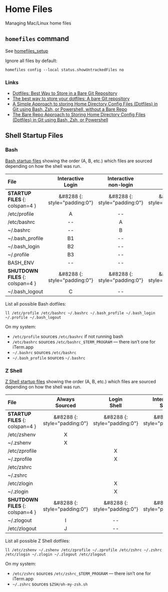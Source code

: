 # Home Files

Managing Mac/Linux home files

## `homefiles` command

See [homefiles_setup](https://github.com/jcouball/homefiles_setup)

Ignore all files by default:

`homefiles config --local status.showUntrackedFiles no`

### Links

* [Dotfiles: Best Way to Store in a Bare Git Repository](https://www.atlassian.com/git/tutorials/dotfiles)
* [The best way to store your dotfiles: A bare Git repository](https://www.ackama.com/what-we-think/the-best-way-to-store-your-dotfiles-a-bare-git-repository-explained/)
* [A Simple Approach to storing Home Directory Config Files (Dotfiles) in Git using Bash, Zsh, or Powershell, without a Bare Repo](https://dev.to/bowmanjd/store-home-directory-config-files-dotfiles-in-git-using-bash-zsh-or-powershell-a-simple-approach-without-a-bare-repo-2if7)
* [The Bare Repo Approach to Storing Home Directory Config Files (Dotfiles) in Git using Bash, Zsh, or Powershell](https://dev.to/bowmanjd/store-home-directory-config-files-dotfiles-in-git-using-bash-zsh-or-powershell-the-bare-repo-approach-35l3)

## Shell Startup Files

### Bash

[Bash startup files](https://www.gnu.org/software/bash/manual/html_node/Bash-Startup-Files.html)
showing the order (A, B, etc.) which files are sourced depending on how the shell was run.

| File | Interactive<br/>Login | Interactive<br/>non-login | Script |
| :------------- | :---: | :---: | :---: |
| **STARTUP FILES** {: colspan=4 } | &#8288 {: style="padding:0"} | &#8288 {: style="padding:0"} | &#8288 {: style="padding:0"} |
| /etc/profile    | A     | --    | --    |
| /etc/bashrc     | --    | A     | --    |
| ~/.bashrc       | --    | B     | --    |
| ~/.bash_profile | B1    | --    | --    |
| ~/.bash_login   | B2    | --    | --    |
| ~/.profile      | B3    | --    | --    |
| BASH_ENV        | --    | --    | A     |
| **SHUTDOWN FILES** {: colspan=4 } | &#8288 {: style="padding:0"} | &#8288 {: style="padding:0"} | &#8288 {: style="padding:0"} |
| ~/.bash_logout  | C     | --    | --    |

List all possible Bash dotfiles:

```shell
ll /etc/profile /etc/bashrc ~/.bashrc ~/.bash_profile ~/.bash_login ~/.profile ~/.bash_logout
```

On my system:

* `/etc/profile` sources `/etc/bashrc` if not running bash
* `/etc/bashrc` sources `/etc/bashrc_$TERM_PROGRAM` — there isn’t one for iTerm.app
* `~/.bashrc` sources `/etc/bashrc`
* `~/.bash_profile` sources `~/.bashrc`

### Z Shell

[Z Shell startup files](http://zsh.sourceforge.net/Intro/intro_3.html)
showing the order (A, B, etc.) which files are sourced depending on how the shell was run.

| File | Always<br/>Sourced | Login<br/>Shell | Interactive<br/>Shell |
| :----------- | :---: | :---: | :---: |
| **STARTUP FILES** {: colspan=4 } | &#8288 {: style="padding:0"} | &#8288 {: style="padding:0"} | &#8288 {: style="padding:0"} |
| /etc/zshenv   | X     |       |       |
| ~/.zshenv     | X     |       |       |
| /etc/zprofile |       | X     |       |
| ~/.zprofile   |       | X     |       |
| /etc/zshrc    |       |       | X     |
| ~/.zshrc      |       |       | X     |
| /etc/zlogin   |       | X     |       |
| ~/.zlogin     |       | X     |       |
| **SHUTDOWN FILES** {: colspan=4 } | &#8288 {: style="padding:0"} | &#8288 {: style="padding:0"} | &#8288 {: style="padding:0"} |
| ~/.zlogout    | I     | --    | --    |
| /etc/zlogout  | J     | --    | --    |

List all possible Z Shell dotfiles:

```shell
ll /etc/zshenv ~/.zshenv /etc/zprofile ~/.zprofile /etc/zshrc ~/.zshrc /etc/zlogin ~/.zlogin ~/.zlogout /etc/zlogout
```

On my system:

* `/etc/zshrc` sources `/etc/zshrc_$TERM_PROGRAM` — there isn’t one for iTerm.app
* `~/.zshrc` sources `$ZSH/oh-my-zsh.sh`

